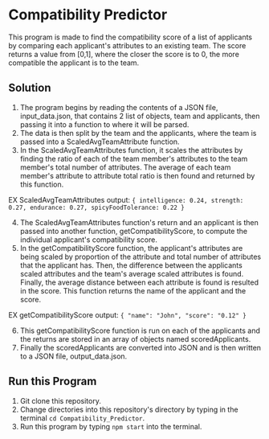 # Compatibility Predictor

This program is made to find the compatibility score of a list of applicants by comparing each applicant's attributes to an existing team. The score returns a value from [0,1], where the closer the score is to 0, the more compatible the applicant is to the team. 

## Solution
1. The program begins by reading the contents of a JSON file, input_data.json, that contains 2 list of objects, team and applicants, then passing it into a function to where it will be parsed.
2. The data is then split by the team and the applicants, where the team is passed into a ScaledAvgTeamAttribute function.
3. In the ScaledAvgTeamAttributes function, it scales the attributes by finding the ratio of each of the team member's attributes to the team member's total number of attributes. The average of each team member's attribute to attribute total ratio is then found and returned by this function.


EX ScaledAvgTeamAttributes output: ```{
  intelligence: 0.24,
  strength: 0.27,
  endurance: 0.27,
  spicyFoodTolerance: 0.22
}```

4. The ScaledAvgTeamAttributes function's return and an applicant is then passed into another function, getCompatibilityScore, to compute the individual applicant's compatibility score.
5. In the getCompatibilityScore function, the applicant's attributes are being scaled by proportion of the attribute and total number of attributes that the applicant has. Then, the difference between the applicants scaled attributes and the team's average scaled attributes is found. Finally, the average distance between each attribute is found is resulted in the score. This function returns the name of the applicant and the score.


EX getCompatibilityScore output: ```{
      "name": "John",
      "score": "0.12"
    } ```

6. This getCompatibilityScore function is run on each of the applicants and the returns are stored in an array of objects named scoredApplicants.
7. Finally the scoredApplicants are converted into JSON and is then written to a JSON file, output_data.json.

## Run this Program
1. Git clone this repository.
2. Change directories into this repository's directory by typing in the terminal ```cd Compatibility_Predictor```.
3. Run this program by typing ```npm start``` into the terminal.

